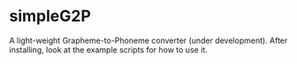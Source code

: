 # simpleG2P

A light-weight Grapheme-to-Phoneme converter (under development).
After installing, look at the example scripts for how to use it.
